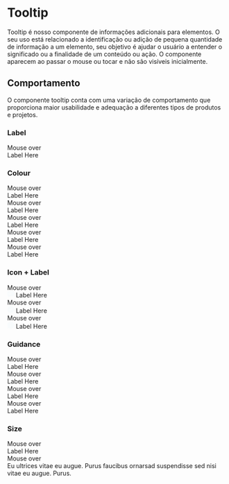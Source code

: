 # Tooltip
Tooltip é nosso componente de informações adicionais para elementos. O seu uso está relacionado a identificação ou adição de pequena quantidade de informação a um elemento, seu objetivo é ajudar o usuário a entender o significado ou a finalidade de um conteúdo ou ação. O componente aparecem ao passar o mouse ou tocar e não são visíveis inicialmente.

## Comportamento
O componente tooltip conta com uma variação de comportamento que proporciona maior usabilidade e adequação a diferentes tipos de produtos e projetos.

### Label
<wiz-code-demo>
  <wiz-tooltip 
    size="md" 
    direction="top"
    bg-color="#50555a" 
    label-color="#fff"
    active-border="false">
    <div slot="content"><label for="">Mouse over</label></div>
    <div slot="tooltip-text">
      Label Here
    </div>
  </wiz-tooltip>
</wiz-code-demo>

### Colour
<wiz-code-demo>
  <div style="display:inline; margin-right: 10px">
    <wiz-tooltip 
      size="md" 
      direction="top"
      bg-color="#50555a" 
      label-color="#fff"
      active-border="false">
      <div slot="content"><label for="">Mouse over</label></div>
      <div slot="tooltip-text">
        Label Here
      </div>
    </wiz-tooltip>
  </div>
  <div style="display:inline; margin-right: 10px">
    <wiz-tooltip 
      size="md" 
      direction="top"
      bg-color="#fff" 
      label-color="#979797"
      active-border="false">
      <div slot="content"><label for="">Mouse over</label></div>
      <div slot="tooltip-text">
        Label Here
      </div>
    </wiz-tooltip>
  </div>
  <div style="display:inline; margin-right: 10px">
    <wiz-tooltip 
      size="md" 
      direction="top"
      bg-color="#2175d6" 
      label-color="#fff"
      active-border="false">
      <div slot="content"><label for="">Mouse over</label></div>
      <div slot="tooltip-text">
        Label Here
      </div>
    </wiz-tooltip>
  </div>
  <div style="display:inline; margin-right: 10px">
    <wiz-tooltip 
      size="md" 
      direction="top"
      bg-color="#00bf85" 
      label-color="#fff"
      active-border="false">
      <div slot="content"><label for="">Mouse over</label></div>
      <div slot="tooltip-text">
        Label Here
      </div>
    </wiz-tooltip>
  </div>
  <wiz-tooltip 
    size="md" 
    direction="top"
    bg-color="#ff3535" 
    label-color="#fff"
    active-border="false">
    <div slot="content"><label for="">Mouse over</label></div>
    <div slot="tooltip-text">
      Label Here
    </div>
  </wiz-tooltip>
</wiz-code-demo>

### Icon + Label
<wiz-code-demo>
  <div style="display:inline; margin-right: 10px">
    <wiz-tooltip 
      size="md" 
      direction="top"
      bg-color="#2175d6" 
      label-color="#fff"
      active-border="false">
      <div slot="content"><label for="">Mouse over</label></div>
      <div slot="tooltip-text">
        <svg height="14" viewBox="0 0 16 14" width="16" xmlns="http://www.w3.org/2000/svg"><g ><g ><path d="M11.333 4.6H4a.667.667 0 1 1 0-1.333h7.333a.667.667 0 1 1 0 1.333zM8.667 7.277H4a.67.67 0 0 1-.667-.672A.67.67 0 0 1 4 5.933h4.667c.368 0 .666.301.666.672a.67.67 0 0 1-.666.672zM14 0H2a2 2 0 0 0-2 2v7.333a2 2 0 0 0 2 2h.173c.184 0 .334.15.334.334v1.873a.467.467 0 0 0 .793.327l2.147-2.147c.249-.25.587-.392.94-.393H14a2 2 0 0 0 2-2V2a2 2 0 0 0-2-2z" fill="#f8fbfc"></path></g></g></svg> Label Here
      </div>
    </wiz-tooltip>
  </div>
  <div style="display:inline; margin-right: 10px">
    <wiz-tooltip 
      size="md" 
      direction="top"
      bg-color="#00bf85" 
      label-color="#fff"
      active-border="false">
      <div slot="content"><label for="">Mouse over</label></div>
      <div slot="tooltip-text">
        <svg height="16" viewBox="0 0 16 16" width="16" xmlns="http://www.w3.org/2000/svg"><g><g><path d="M16 8A8 8 0 1 1 0 8a8 8 0 0 1 16 0zm-8.258 2.415l3.378-3.597a.942.942 0 0 0-.044-1.221.808.808 0 0 0-1.147-.047L7.15 8.508l-1.09-1.16a.808.808 0 0 0-1.146.047.942.942 0 0 0-.044 1.221l1.69 1.8a.809.809 0 0 0 1.19 0z" fill="#f8fbfc"></path></g></g></svg> Label Here
      </div>
    </wiz-tooltip>
  </div>
  <wiz-tooltip 
    size="md" 
    direction="top"
    bg-color="#ff3535" 
    label-color="#fff"
    active-border="false">
    <div slot="content"><label for="">Mouse over</label></div>
    <div slot="tooltip-text">
      <svg height="16" viewBox="0 0 16 16" width="16" xmlns="http://www.w3.org/2000/svg"><g><g><path d="M8.075 6.312a.652.652 0 0 1-.659-.646c0-.356.295-.645.66-.645.364 0 .659.289.659.645a.652.652 0 0 1-.66.646zm.66 4.507a.652.652 0 0 1-.66.644.652.652 0 0 1-.659-.644V7.601c0-.356.295-.644.66-.644.364 0 .659.288.659.644zm7.218-3.417C15.755 3.126 12.025-.184 7.622.008 3.219.2-.19 3.823.008 8.098a7.343 7.343 0 0 0 .957 3.814c.169.308.198.67.08 1L.24 15.344a.31.31 0 0 0 .08.338.333.333 0 0 0 .352.062l2.219-.838c.377-.154.806-.13 1.162.064a8.175 8.175 0 0 0 8.334-.23c2.511-1.594 3.89-4.422 3.565-7.319z" fill="#f8fbfc"></path></g></g></svg> Label Here
    </div>
  </wiz-tooltip>
</wiz-code-demo>

### Guidance
<wiz-code-demo>
  <div style="display:inline; margin-right: 10px">
    <wiz-tooltip 
      size="md" 
      direction="top"
      bg-color="#50555a" 
      label-color="#fff"
      active-border="false">
      <div slot="content"><label for="">Mouse over</label></div>
      <div slot="tooltip-text">
        Label Here
      </div>
    </wiz-tooltip>
  </div>
  <div style="display:inline; margin-right: 10px">
    <wiz-tooltip 
      size="md" 
      direction="bottom"
      bg-color="#50555a" 
      label-color="#fff"
      active-border="false">
      <div slot="content"><label for="">Mouse over</label></div>
      <div slot="tooltip-text">
        Label Here
      </div>
    </wiz-tooltip>
  </div>
  <div style="display:inline; margin-right: 10px">
    <wiz-tooltip 
      size="md" 
      direction="right"
      bg-color="#50555a" 
      label-color="#fff"
      active-border="false">
      <div slot="content"><label for="">Mouse over</label></div>
      <div slot="tooltip-text">
        Label Here
      </div>
    </wiz-tooltip>
  </div>
  <wiz-tooltip 
    size="md" 
    direction="left"
    bg-color="#50555a" 
    label-color="#fff"
    active-border="false">
    <div slot="content"><label for="">Mouse over</label></div>
    <div slot="tooltip-text">
      Label Here
    </div>
  </wiz-tooltip>
</wiz-code-demo>

### Size
<wiz-code-demo>
  <div style="display:inline; margin-right: 10px">
    <wiz-tooltip 
      size="md" 
      direction="top"
      bg-color="#2175d6" 
      label-color="#fff"
      active-border="false">
      <div slot="content"><label for="">Mouse over</label></div>
      <div slot="tooltip-text">
        Label Here
      </div>
    </wiz-tooltip>
  </div>
  <wiz-tooltip 
    size="lg" 
    direction="top"
    bg-color="#2175d6" 
    label-color="#fff"
    active-border="false">
    <div slot="content"><label for="">Mouse over</label></div>
    <div slot="tooltip-text">
      Eu ultrices vitae eu augue. Purus faucibus ornarsad suspendisse sed nisi vitae eu augue. Purus.
    </div>
  </wiz-tooltip>
</wiz-code-demo>